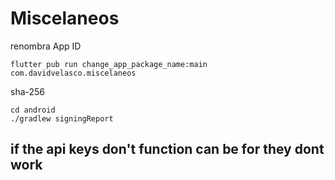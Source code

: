 # Miscelaneos

renombra App ID

```
flutter pub run change_app_package_name:main com.davidvelasco.miscelaneos
```

sha-256
```
cd android
./gradlew signingReport 
```


## if the api keys don't function can be for they dont work